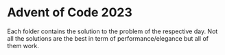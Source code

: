 # Advent of Code 2023

Each folder contains the solution to the problem of the respective day. Not all the solutions are the best in term of performance/elegance but all of them work. 
